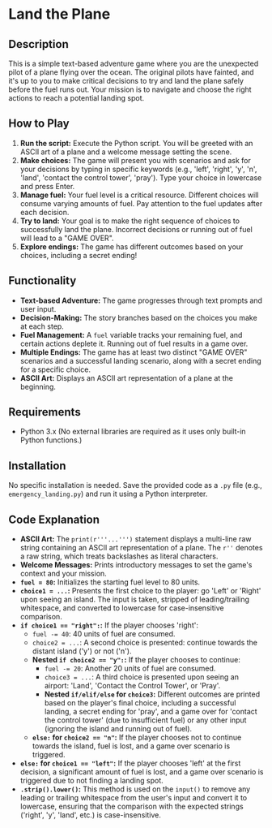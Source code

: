 # Land the Plane

## Description

This is a simple text-based adventure game where you are the unexpected pilot of a plane flying over the ocean. The original pilots have fainted, and it's up to you to make critical decisions to try and land the plane safely before the fuel runs out. Your mission is to navigate and choose the right actions to reach a potential landing spot.

## How to Play

1.  **Run the script:** Execute the Python script. You will be greeted with an ASCII art of a plane and a welcome message setting the scene.
2.  **Make choices:** The game will present you with scenarios and ask for your decisions by typing in specific keywords (e.g., 'left', 'right', 'y', 'n', 'land', 'contact the control tower', 'pray'). Type your choice in lowercase and press Enter.
3.  **Manage fuel:** Your fuel level is a critical resource. Different choices will consume varying amounts of fuel. Pay attention to the fuel updates after each decision.
4.  **Try to land:** Your goal is to make the right sequence of choices to successfully land the plane. Incorrect decisions or running out of fuel will lead to a "GAME OVER".
5.  **Explore endings:** The game has different outcomes based on your choices, including a secret ending!

## Functionality

* **Text-based Adventure:** The game progresses through text prompts and user input.
* **Decision-Making:** The story branches based on the choices you make at each step.
* **Fuel Management:** A `fuel` variable tracks your remaining fuel, and certain actions deplete it. Running out of fuel results in a game over.
* **Multiple Endings:** The game has at least two distinct "GAME OVER" scenarios and a successful landing scenario, along with a secret ending for a specific choice.
* **ASCII Art:** Displays an ASCII art representation of a plane at the beginning.

## Requirements

* Python 3.x (No external libraries are required as it uses only built-in Python functions.)

## Installation

No specific installation is needed. Save the provided code as a `.py` file (e.g., `emergency_landing.py`) and run it using a Python interpreter.

## Code Explanation

* **ASCII Art:** The `print(r'''...''')` statement displays a multi-line raw string containing an ASCII art representation of a plane. The `r''` denotes a raw string, which treats backslashes as literal characters.
* **Welcome Messages:** Prints introductory messages to set the game's context and your mission.
* **`fuel = 80`:** Initializes the starting fuel level to 80 units.
* **`choice1 = ...`:** Presents the first choice to the player: go 'Left' or 'Right' upon seeing an island. The input is taken, stripped of leading/trailing whitespace, and converted to lowercase for case-insensitive comparison.
* **`if choice1 == "right":`:** If the player chooses 'right':
    * `fuel -= 40`: 40 units of fuel are consumed.
    * `choice2 = ...`: A second choice is presented: continue towards the distant island ('y') or not ('n').
    * **Nested `if choice2 == "y":`:** If the player chooses to continue:
        * `fuel -= 20`: Another 20 units of fuel are consumed.
        * `choice3 = ...`: A third choice is presented upon seeing an airport: 'Land', 'Contact the Control Tower', or 'Pray'.
        * **Nested `if/elif/else` for `choice3`:** Different outcomes are printed based on the player's final choice, including a successful landing, a secret ending for 'pray', and a game over for 'contact the control tower' (due to insufficient fuel) or any other input (ignoring the island and running out of fuel).
    * **`else:` for `choice2 == "n"`:** If the player chooses not to continue towards the island, fuel is lost, and a game over scenario is triggered.
* **`else:` for `choice1 == "left"`:** If the player chooses 'left' at the first decision, a significant amount of fuel is lost, and a game over scenario is triggered due to not finding a landing spot.
* **`.strip().lower()`:** This method is used on the `input()` to remove any leading or trailing whitespace from the user's input and convert it to lowercase, ensuring that the comparison with the expected strings ('right', 'y', 'land', etc.) is case-insensitive.

